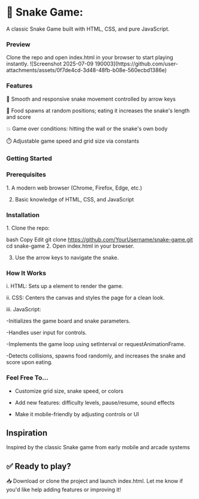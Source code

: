 <h1>🐍 Snake Game:</h1>

A classic Snake Game built with HTML, CSS, and pure JavaScript.

<h3>Preview </h3>
Clone the repo and open index.html in your browser to start playing instantly.
![Screenshot 2025-07-09 190003](https://github.com/user-attachments/assets/0f7de4cd-3d48-48fb-b08e-560ecbd1386e)



<h3>Features</h3>
🎯 Smooth and responsive snake movement controlled by arrow keys

🍎 Food spawns at random positions; eating it increases the snake's length and score

💥 Game over conditions: hitting the wall or the snake's own body

⏱️ Adjustable game speed and grid size via constants

<h3>Getting Started</h3>

<h3>Prerequisites </h3>
1. A modern web browser (Chrome, Firefox, Edge, etc.)

2. Basic knowledge of HTML, CSS, and JavaScript

<h3>Installation</h3>
1. Clone the repo:

bash
Copy
Edit
git clone https://github.com/YourUsername/snake-game.git
cd snake-game
2. Open index.html in your browser.

3. Use the arrow keys to navigate the snake.

<h3>How It Works</h3>

i. HTML: Sets up a <canvas> element to render the game.

ii. CSS: Centers the canvas and styles the page for a clean look.

iii. JavaScript:

-Initializes the game board and snake parameters.

-Handles user input for controls.

-Implements the game loop using setInterval or requestAnimationFrame.

-Detects collisions, spawns food randomly, and increases the snake and score upon eating.

<h3>Feel Free To...</h3>

- Customize grid size, snake speed, or colors

- Add new features: difficulty levels, pause/resume, sound effects

- Make it mobile-friendly by adjusting controls or UI

<h2>Inspiration</h2>

Inspired by the classic Snake game from early mobile and arcade systems


<h2>✅ Ready to play?</h2>

📥 Download or clone the project and launch index.html.
Let me know if you'd like help adding features or improving it!
